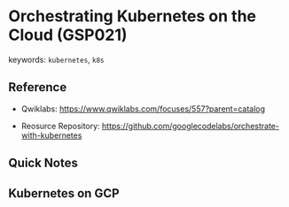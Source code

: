# Orchestrating Kubernetes on the Cloud (GSP021)

keywords: `kubernetes`, `k8s`

## Reference

* Qwiklabs: https://www.qwiklabs.com/focuses/557?parent=catalog

* Reosurce Repository: https://github.com/googlecodelabs/orchestrate-with-kubernetes

## Quick Notes



## Kubernetes on GCP
